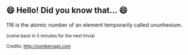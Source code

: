 ## :smile: Hello! Did you know that... :smile:
116 is the atomic number of an element temporarily called ununhexium.

<sup>(come back in 5 minutes for the next trivia)</sup>


<sup>Credits: http://numbersapi.com</sup>
